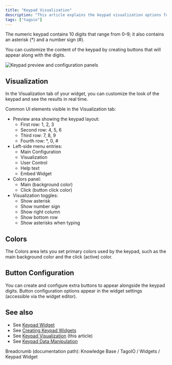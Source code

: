 ```yaml
---
title: "Keypad Visualization"
description: "This article explains the keypad visualization options for the TagoIO Keypad widget, including how to customize colors, visualization toggles, and additional button configuration options."
tags: ["tagoio"]
---
```


The numeric keypad contains 10 digits that range from 0–9; it also contains an asterisk (*) and a number sign (#).

You can customize the content of the keypad by creating buttons that will appear along with the digits.

![Keypad preview and configuration panels](/docs_imagem/tagoio/keypad-visualization-2.png)

## Visualization

In the Visualization tab of your widget, you can customize the look of the keypad and see the results in real time.

Common UI elements visible in the Visualization tab:
- Preview area showing the keypad layout:
  - First row: 1, 2, 3
  - Second row: 4, 5, 6
  - Third row: 7, 8, 9
  - Fourth row: *, 0, #
- Left-side menu entries:
  - Main Configuration
  - Visualization
  - User Control
  - Help text
  - Embed Widget
- Colors panel:
  - Main (background color)
  - Click (button click color)
- Visualization toggles:
  - Show asterisk
  - Show number sign
  - Show right column
  - Show bottom row
  - Show asterisks when typing

## Colors

The Colors area lets you set primary colors used by the keypad, such as the main background color and the click (active) color.

## Button Configuration

You can create and configure extra buttons to appear alongside the keypad digits. Button configuration options appear in the widget settings (accessible via the widget editor).

## See also

- See [Keypad Widget](../widgets/keypad-widget)
- See [Creating Keypad Widgets](../widgets/keypad-widget#creating-your-own)
- See [Keypad Visualization](#) (this article)
- See [Keypad Data Manipulation](../keypad-data-manipulation)

Breadcrumb (documentation path): Knowledge Base / TagoIO / Widgets / Keypad Widget